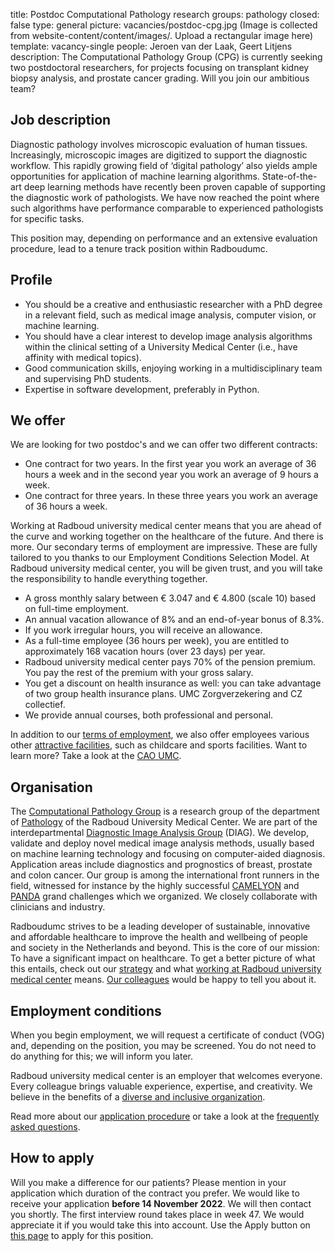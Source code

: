 title: Postdoc Computational Pathology research
groups: pathology
closed: false
type: general
picture: vacancies/postdoc-cpg.jpg (Image is collected from website-content/content/images/. Upload a rectangular image here)
template: vacancy-single
people: Jeroen van der Laak, Geert Litjens
description: The Computational Pathology Group (CPG) is currently seeking two postdoctoral researchers, for projects focusing on transplant kidney biopsy analysis, and prostate cancer grading. Will you join our ambitious team? 

## Job description
Diagnostic pathology involves microscopic evaluation of human tissues. Increasingly, microscopic images are digitized to support the diagnostic workflow. This rapidly growing field of ‘digital pathology’ also yields ample opportunities for application of machine learning algorithms. State-of-the-art deep learning methods have recently been proven capable of supporting the diagnostic work of pathologists. We have now reached the point where such algorithms have performance comparable to experienced pathologists for specific tasks.

This position may, depending on performance and an extensive evaluation procedure, lead to a tenure track position within Radboudumc.

## Profile

* You should be a creative and enthusiastic researcher with a PhD degree in a relevant field, such as medical image analysis, computer vision, or machine learning.
* You should have a clear interest to develop image analysis algorithms within the clinical setting of a University Medical Center (i.e., have affinity with medical topics).
* Good communication skills, enjoying working in a multidisciplinary team and supervising PhD students. 
* Expertise in software development, preferably in Python.

## We offer

We are looking for two postdoc's and we can offer two different contracts:

* One contract for two years. In the first year you work an average of 36 hours a week and in the second year you work an average of 9 hours a week.
* One contract for three years. In these three years you work an average of 36 hours a week. 

Working at Radboud university medical center means that you are ahead of the curve and working together on the healthcare of the future. And there is more. Our secondary terms of employment are impressive. These are fully tailored to you thanks to our Employment Conditions Selection Model. At Radboud university medical center, you will be given trust, and you will take the responsibility to handle everything together.

* A gross monthly salary between € 3.047 and € 4.800 (scale 10) based on full-time employment. 
* An annual vacation allowance of 8% and an end-of-year bonus of 8.3%.
* If you work irregular hours, you will receive an allowance.
* As a full-time employee (36 hours per week), you are entitled to approximately 168 vacation hours (over 23 days) per year.
* Radboud university medical center pays 70% of the pension premium. You pay the rest of the premium with your gross salary.
* You get a discount on health insurance as well: you can take advantage of two group health insurance plans. UMC Zorgverzekering and CZ collectief.
* We provide annual courses, both professional and personal.
 
In addition to our [terms of employment](https://www.radboudumc.nl/werken-bij/wat-bieden-wij/arbeidsvoorwaarden), we also offer employees various other [attractive facilities](https://www.radboudumc.nl/werken-bij/wat-bieden-wij/faciliteiten), such as childcare and sports facilities. Want to learn more? Take a look at the [CAO UMC](https://www.nfu.nl/voor-umc-medewerkers/cao-universitair-medische-centra).

## Organisation

The [Computational Pathology Group](https://www.computationalpathologygroup.eu/) is a research group of the department of [Pathology](https://www.radboudumc.nl/afdelingen/pathologie) of the Radboud University Medical Center. We are part of the interdepartmental [Diagnostic Image Analysis Group](https://www.diagnijmegen.nl/) (DIAG). We develop, validate and deploy novel medical image analysis methods, usually based on machine learning technology and focusing on computer-aided diagnosis. Application areas include diagnostics and prognostics of breast, prostate and colon cancer. Our group is among the international front runners in the field, witnessed for instance by the highly successful [CAMELYON](https://camelyon16.grand-challenge.org/) and [PANDA](https://panda.grand-challenge.org/) grand challenges which we organized. We closely collaborate with clinicians and industry.

Radboudumc strives to be a leading developer of sustainable, innovative and affordable healthcare to improve the health and wellbeing of people and society in the Netherlands and beyond. This is the core of our mission: To have a significant impact on healthcare. To get a better picture of what this entails, check out our [strategy](https://www.radboudumc.nl/en/about-radboudumc/our-strategy) and what [working at Radboud university medical center](https://www.radboudumc.nl/en/working-at) means. [Our colleagues](https://www.radboudumc.nl/en/working-at/our-people-speaking) would be happy to tell you about it.

## Employment conditions

When you begin employment, we will request a certificate of conduct (VOG) and, depending on the position, you may be screened. You do not need to do anything for this; we will inform you later. 

Radboud university medical center is an employer that welcomes everyone. Every colleague brings valuable experience, expertise, and creativity. We believe in the benefits of a [diverse and inclusive organization](https://www.radboudumc.nl/en/working-at/do-you-make-the-difference/diversity-and-inclusion).

Read more about our [application procedure](https://www.radboudumc.nl/error?aspxerrorpath=/nl-NL/werken-bij/solliciteren/sollicitatieprocedure) or take a look at the [frequently asked questions](https://www.radboudumc.nl/werken-bij/solliciteren/meer-weten/faq). 

## How to apply

Will you make a difference for our patients? Please mention in your application which duration of the contract you prefer. We would like to receive your application **before 14 November 2022**. We will then contact you shortly. The first interview round takes place in week 47. We would appreciate it if you would take this into account. Use the Apply button on [this page](https://www.radboudumc.nl/en/vacancies/105841-postdoc-deep-learning-to-improve-pathology-diagnostics) to apply for this position.
